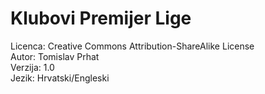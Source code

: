 # Klubovi Premijer Lige
<p>Licenca:  Creative Commons Attribution-ShareAlike License <br>
Autor: Tomislav Prhat <br>
Verzija: 1.0 <br>
Jezik: Hrvatski/Engleski <br>
</p>